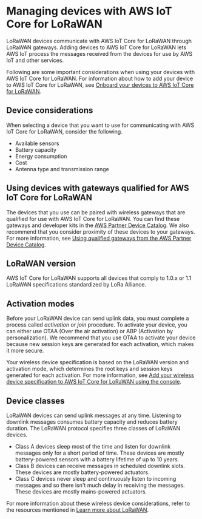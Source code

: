 # Managing devices with AWS IoT Core for LoRaWAN<a name="connect-iot-lorawan-manage-end-devices"></a>

LoRaWAN devices communicate with AWS IoT Core for LoRaWAN through LoRaWAN gateways\. Adding devices to AWS IoT Core for LoRaWAN lets AWS IoT process the messages received from the devices for use by AWS IoT and other services\.

Following are some important considerations when using your devices with AWS IoT Core for LoRaWAN\. For information about how to add your device to AWS IoT Core for LoRaWAN, see [Onboard your devices to AWS IoT Core for LoRaWAN](connect-iot-lorawan-onboard-end-devices.md)\.

## Device considerations<a name="connect-iot-lorawan-devices-criteria"></a>

When selecting a device that you want to use for communicating with AWS IoT Core for LoRaWAN, consider the following\.
+ Available sensors
+ Battery capacity
+ Energy consumption
+ Cost
+ Antenna type and transmission range

## Using devices with gateways qualified for AWS IoT Core for LoRaWAN<a name="connect-iot-lorawan-devices-qualified-gateways"></a>

The devices that you use can be paired with wireless gateways that are qualified for use with AWS IoT Core for LoRaWAN\. You can find these gateways and developer kits in the [AWS Partner Device Catalog](https://devices.amazonaws.com/search?page=1&sv=iotclorawan)\. We also recommend that you consider proximity of these devices to your gateways\. For more information, see [Using qualified gateways from the AWS Partner Device Catalog](connect-iot-lorawan-manage-gateways.md#connect-iot-lorawan-qualified-gateways)\.

## LoRaWAN version<a name="connect-iot-lorawan-lorawan-version"></a>

AWS IoT Core for LoRaWAN supports all devices that comply to 1\.0\.x or 1\.1 LoRaWAN specifications standardized by LoRa Alliance\.

## Activation modes<a name="connect-iot-lorawan-activation-modes"></a>

Before your LoRaWAN device can send uplink data, you must complete a process called *activation* or *join* procedure\. To activate your device, you can either use OTAA \(Over the air activation\) or ABP \(Activation by personalization\)\. We recommend that you use OTAA to activate your device because new session keys are generated for each activation, which makes it more secure\.

Your wireless device specification is based on the LoRaWAN version and activation mode, which determines the root keys and session keys generated for each activation\. For more information, see [Add your wireless device specification to AWS IoT Core for LoRaWAN using the console](connect-iot-lorawan-end-devices-add.md#connect-iot-lorawan-end-device-spec-console)\.

## Device classes<a name="connect-iot-lorawan-device-classes"></a>

LoRaWAN devices can send uplink messages at any time\. Listening to downlink messages consumes battery capacity and reduces battery duration\. The LoRaWAN protocol specifies three classes of LoRaWAN devices\.
+ Class A devices sleep most of the time and listen for downlink messages only for a short period of time\. These devices are mostly battery\-powered sensors with a battery lifetime of up to 10 years\.
+ Class B devices can receive messages in scheduled downlink slots\. These devices are mostly battery\-powered actuators\.
+ Class C devices never sleep and continuously listen to incoming messages and so there isn't much delay in receiving the messages\. These devices are mostly mains\-powered actuators\.

For more information about these wireless device considerations, refer to the resources mentioned in [Learn more about LoRaWAN](connect-iot-lorawan-what-is-lorawan.md#connect-iot-lorawan-lorawan-learn-more)\.